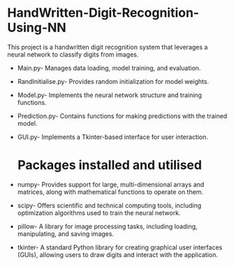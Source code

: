 # HandWritten-Digit-Recognition-Using-NN
This project is a handwritten digit recognition system that leverages a neural network to classify digits from images.

* Main.py- Manages data loading, model training, and evaluation.
* RandInitialise.py- Provides random initialization for model weights.
* Model.py- Implements the neural network structure and training functions.
* Prediction.py- Contains functions for making predictions with the trained model.
* GUI.py- Implements a Tkinter-based interface for user interaction.

  # Packages installed and utilised

* numpy- Provides support for large, multi-dimensional arrays and matrices, along with mathematical functions to operate on them.
* scipy- Offers scientific and technical computing tools, including optimization algorithms used to train the neural network.
* pillow- A library for image processing tasks, including loading, manipulating, and saving images.
* tkinter- A standard Python library for creating graphical user interfaces (GUIs), allowing users to draw digits and interact with the application.
